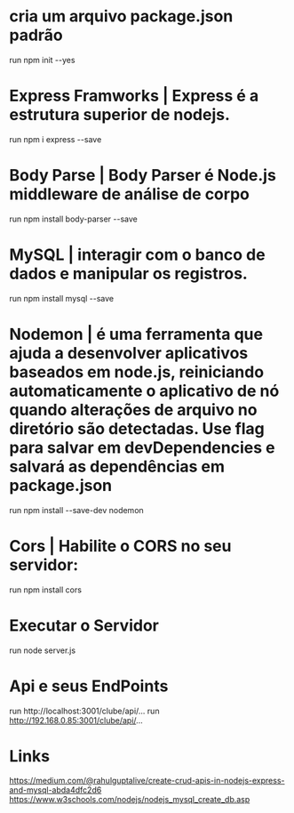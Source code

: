 # cria um arquivo package.json padrão 
run npm init --yes

# Express Framworks | Express é a estrutura superior de nodejs.
run npm i express --save

# Body Parse | Body Parser é Node.js middleware de análise de corpo
run npm install body-parser --save

# MySQL | interagir com o banco de dados e manipular os registros.
run npm install mysql --save

# Nodemon | é uma ferramenta que ajuda a desenvolver aplicativos baseados em node.js, reiniciando automaticamente o aplicativo de nó quando alterações de arquivo no diretório são detectadas. Use flag para salvar em devDependencies e salvará as dependências em package.json
run npm install --save-dev nodemon

# Cors | Habilite o CORS no seu servidor:
run npm install cors

# Executar o Servidor 
run node server.js 

# Api e seus EndPoints
run http://localhost:3001/clube/api/...
run http://192.168.0.85:3001/clube/api/...


# Links 
https://medium.com/@rahulguptalive/create-crud-apis-in-nodejs-express-and-mysql-abda4dfc2d6
https://www.w3schools.com/nodejs/nodejs_mysql_create_db.asp